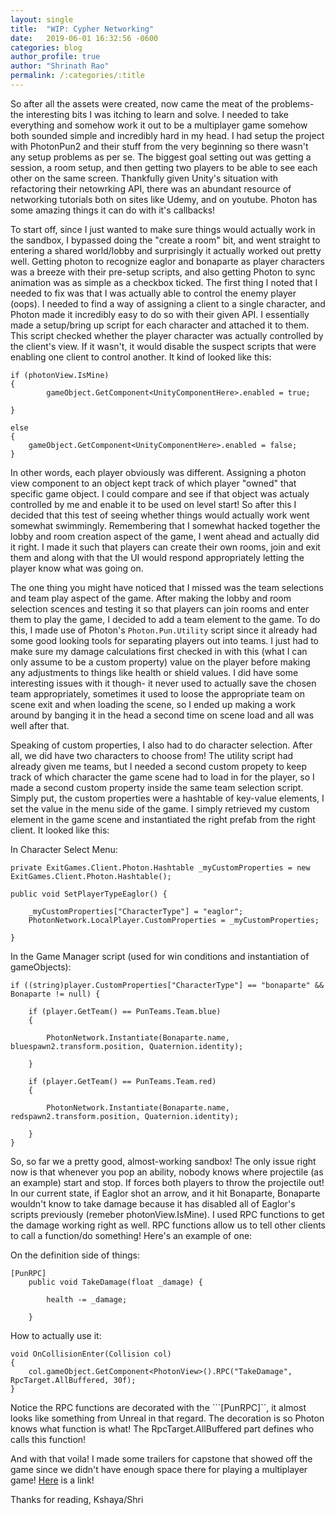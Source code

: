 ```yaml
---
layout: single 
title:  "WIP: Cypher Networking"
date:   2019-06-01 16:32:56 -0600
categories: blog
author_profile: true
author: "Shrinath Rao"
permalink: /:categories/:title
---
```


So after all the assets were created, now came the meat of the problems- the interesting bits I was itching to learn and solve. I needed to take everything and somehow work it out to be a multiplayer game somehow both sounded simple and incredibly hard in my head. I had setup the project with PhotonPun2 and their stuff from the very beginning so there wasn't any setup problems as per se. The biggest goal setting out was getting a session, a room setup, and then getting two players to be able to see each other on the same screen. Thankfully given Unity's situation with refactoring their netowrking API, there was an abundant resource of networking tutorials both on sites like Udemy, and on youtube. Photon has some amazing things it can do with it's callbacks!

To start off, since I just wanted to make sure things would actually work in the sandbox, I bypassed doing the "create a room" bit, and went straight to entering a shared world/lobby and surprisingly it actually worked out pretty well. Getting photon to recognize eaglor and bonaparte as player characters was a breeze with their pre-setup scripts, and also getting Photon to sync animation was as simple as a checkbox ticked. The first thing I noted that I needed to fix was that I was actually able to control the enemy player (oops). I needed to find a way of assigning a client to a single character, and Photon made it incredibly easy to do so with their given API. I essentially made a setup/bring up script for each character and attached it to them. This script checked whether the player character was actually controlled by the client's view. If it wasn't, it would disable the suspect scripts that were enabling one client to control another. It kind of looked like this: 

```
if (photonView.IsMine) 
{
        gameObject.GetComponent<UnityComponentHere>.enabled = true;

}

else 
{
    gameObject.GetComponent<UnityComponentHere>.enabled = false;
}
```
In other words, each player obviously was different. Assigning a photon view component to an object kept track of which player "owned" that specific game object. I could compare and see if that object was actualy controlled by me and enable it to be used on level start! So after this I decided that this test of seeing whether things would actually work went somewhat swimmingly. Remembering that I somewhat hacked together the lobby and room creation aspect of the game, I went ahead and actually did it right. I made it such that players can create their own rooms, join and exit them and along with that the UI would respond appropriately letting the player know what was going on.

The one thing you might have noticed that I missed was the team selections and team play aspect of the game. After making the lobby and room selection scences and testing it so that players can join rooms and enter them to play the game, I decided to add a team element to the game. To do this, I made use of Photon's ```Photon.Pun.Utility``` script since it already had some good looking tools for separating players out into teams. I just had to make sure my damage calculations first checked in with this (what I can only assume to be a custom property) value on the player before making any adjustments to things like health or shield values. I did have some interesting issues with it though- it never used to actually save the chosen team appropriately, sometimes it used to loose the appropriate team on scene exit and when loading the scene, so I ended up making a work around by banging it in the head a second time on scene load and all was well after that. 

Speaking of custom properties, I also had to do character selection. After all, we did have two characters to choose from! The utility script had already given me teams, but I needed a second custom propety to keep track of which character the game scene had to load in for the player, so I made a second custom property inside the same team selection script. Simply put, the custom properties were a hashtable of key-value elements, I set the value in the menu side of the game. I simply retrieved my custom element in the game scene and instantiated the right prefab from the right client. It looked like this: 

In Character Select Menu:
```
private ExitGames.Client.Photon.Hashtable _myCustomProperties = new ExitGames.Client.Photon.Hashtable();

public void SetPlayerTypeEaglor() {

    _myCustomProperties["CharacterType"] = "eaglor";
    PhotonNetwork.LocalPlayer.CustomProperties = _myCustomProperties;
    
}
```

In the Game Manager script (used for win conditions and instantiation of gameObjects):
```
if ((string)player.CustomProperties["CharacterType"] == "bonaparte" && Bonaparte != null) {

    if (player.GetTeam() == PunTeams.Team.blue)
    {

        PhotonNetwork.Instantiate(Bonaparte.name, bluespawn2.transform.position, Quaternion.identity);

    }

    if (player.GetTeam() == PunTeams.Team.red)
    {

        PhotonNetwork.Instantiate(Bonaparte.name, redspawn2.transform.position, Quaternion.identity);

    }
}
```

So, so far we a pretty good, almost-working sandbox! The only issue right now is that whenever you pop an ability, nobody knows where projectile (as an example) start and stop. If forces both players to throw the projectile out! In our current state, if Eaglor shot an arrow, and it hit Bonaparte, Bonaparte wouldn't know to take damage because it has disabled all of Eaglor's scripts previously (remeber photonView.IsMine).  I used RPC functions to get the damage working right as well. RPC functions allow us to tell other clients to call a function/do something! Here's an example of one: 

On the definition side of things: 
```
[PunRPC]
    public void TakeDamage(float _damage) {

        health -= _damage;

    }
```

How to actually use it:
```
void OnCollisionEnter(Collision col)
{
    col.gameObject.GetComponent<PhotonView>().RPC("TakeDamage", RpcTarget.AllBuffered, 30f);
}
```

Notice the RPC functions are decorated with the ```[PunRPC]``, it almost looks like something from Unreal in that regard. The decoration is so Photon knows what function is what! The RpcTarget.AllBuffered part defines who calls this function!

And with that voila! I made some trailers for capstone that showed off the game since we didn't have enough space there for playing a multiplayer game! <a href="https://youtu.be/05E04-Kdfa0">Here</a> is a link!



Thanks for reading,
Kshaya/Shri

